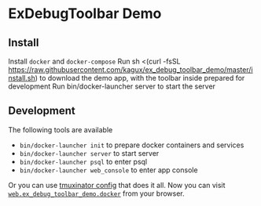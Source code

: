 # ExDebugToolbar Demo

## Install

Install `docker` and `docker-compose`
Run 
    sh <(curl -fsSL https://raw.githubusercontent.com/kagux/ex_debug_toolbar_demo/master/install.sh)
  to download the demo app, with the toolbar inside prepared for development 
Run 
    bin/docker-launcher server
  to start the server

## Development
The following tools are available

  * `bin/docker-launcher init` to prepare docker containers and services
  * `bin/docker-launcher server` to start server
  * `bin/docker-launcher psql` to enter psql
  * `bin/docker-launcher web_console` to enter app console

Or you can use [tmuxinator config](https://github.com/kagux/dotfiles/blob/master/home/.tmuxinator/ex_debug_toolbar.yml) that does it all.
Now you can visit [`web.ex_debug_toolbar_demo.docker`](http://web.ex_debug_toolbar_demo.docker) from your browser.
